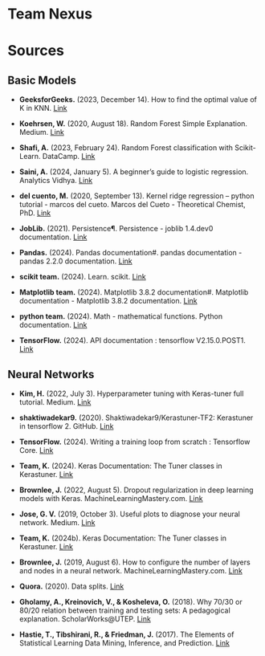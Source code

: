 # Team Nexus

# Sources

## Basic Models

* **GeeksforGeeks.** (2023, December 14). How to find the optimal value of K in KNN. [Link](https://www.geeksforgeeks.org/how-to-find-the-optimal-value-of-k-in-knn/)

* **Koehrsen, W.** (2020, August 18). Random Forest Simple Explanation. Medium. [Link](https://williamkoehrsen.medium.com/random-forest-simple-explanation-377895a60d2d)

* **Shafi, A.** (2023, February 24). Random Forest classification with Scikit-Learn. DataCamp. [Link](https://www.datacamp.com/tutorial/random-forests-classifier-python)

* **Saini, A.** (2024, January 5). A beginner’s guide to logistic regression. Analytics Vidhya. [Link](https://www.analyticsvidhya.com/blog/2021/08/conceptual-understanding-of-logistic-regression-for-data-science-beginners/)

* **del cuento, M.** (2020, September 13). Kernel ridge regression – python tutorial - marcos del cueto. Marcos del Cueto - Theoretical Chemist, PhD. [Link](https://www.mdelcueto.com/blog/kernel-ridge-regression-tutorial/)

* **JobLib.** (2021). Persistence¶. Persistence - joblib 1.4.dev0 documentation. [Link](https://joblib.readthedocs.io/en/latest/persistence.html)

* **Pandas.** (2024). Pandas documentation#. pandas documentation - pandas 2.2.0 documentation. [Link](https://pandas.pydata.org/docs/)

* **scikit team.** (2024). Learn. scikit. [Link](https://scikit-learn.org/stable/)

* **Matplotlib team.** (2024). Matplotlib 3.8.2 documentation#. Matplotlib documentation - Matplotlib 3.8.2 documentation. [Link](https://matplotlib.org/stable/index.html)

* **python team.** (2024). Math - mathematical functions. Python documentation. [Link](https://docs.python.org/3/library/math.html)

* **TensorFlow.** (2024). API documentation : tensorflow V2.15.0.POST1. [Link](https://www.tensorflow.org/api_docs)

## Neural Networks

* **Kim, H.** (2022, July 3). Hyperparameter tuning with Keras-tuner full tutorial. Medium. [Link](https://haneulkim.medium.com/hyperparameter-tuning-with-keras-tuner-full-tutorial-f8128397e857)

* **shaktiwadekar9.** (2020). Shaktiwadekar9/Kerastuner-TF2: Kerastuner in tensorflow 2. GitHub. [Link](https://github.com/shaktiwadekar9/KerasTuner-TF2/tree/main)

* **TensorFlow.** (2024). Writing a training loop from scratch : Tensorflow Core. [Link](https://www.tensorflow.org/guide/keras/writing_a_training_loop_from_scratch)

* **Team, K.** (2024). Keras Documentation: The Tuner classes in Kerastuner. [Link](https://keras.io/api/keras_tuner/tuners/)

* **Brownlee, J.** (2022, August 5). Dropout regularization in deep learning models with Keras. MachineLearningMastery.com. [Link](https://machinelearningmastery.com/dropout-regularization-deep-learning-models-keras/#:~:text=Dropout%20is%20easily%20implemented%20by,the%20skill%20of%20the%20model)

* **Jose, G. V.** (2019, October 3). Useful plots to diagnose your neural network. Medium. [Link](https://towardsdatascience.com/useful-plots-to-diagnose-your-neural-network-521907fa2f45)

* **Team, K.** (2024b). Keras Documentation: The Tuner classes in Kerastuner. [Link](https://keras.io/api/keras_tuner/tuners/)

* **Brownlee, J.** (2019, August 6). How to configure the number of layers and nodes in a neural network. MachineLearningMastery.com. [Link](https://machinelearningmastery.com/how-to-configure-the-number-of-layers-and-nodes-in-a-neural-network/)

* **Quora.** (2020). Data splits. [Link](https://www.quora.com/In-a-dataset-consisting-of-1-000-samples-it-has-been-shown-that-a-70-30-split-will-provide-a-good-estimation-of-the-test-accuracy-of-the-trained-models-If-the-dataset-size-increases-to-10-000-samples-what-split)

* **Gholamy, A., Kreinovich, V., & Kosheleva, O.** (2018). Why 70/30 or 80/20 relation between training and testing sets: A pedagogical explanation. ScholarWorks@UTEP. [Link](https://scholarworks.utep.edu/cs_techrep/1209/)

* **Hastie, T., Tibshirani, R., & Friedman, J.** (2017). The Elements of Statistical Learning Data Mining, Inference, and Prediction. [Link](https://hastie.su.domains/Papers/ESLII.pdf)
